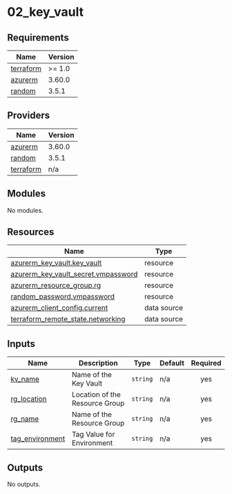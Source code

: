 # 02_key_vault

<!-- BEGINNING OF PRE-COMMIT-TERRAFORM DOCS HOOK -->
## Requirements

| Name | Version |
|------|---------|
| <a name="requirement_terraform"></a> [terraform](#requirement\_terraform) | >= 1.0 |
| <a name="requirement_azurerm"></a> [azurerm](#requirement\_azurerm) | 3.60.0 |
| <a name="requirement_random"></a> [random](#requirement\_random) | 3.5.1 |

## Providers

| Name | Version |
|------|---------|
| <a name="provider_azurerm"></a> [azurerm](#provider\_azurerm) | 3.60.0 |
| <a name="provider_random"></a> [random](#provider\_random) | 3.5.1 |
| <a name="provider_terraform"></a> [terraform](#provider\_terraform) | n/a |

## Modules

No modules.

## Resources

| Name | Type |
|------|------|
| [azurerm_key_vault.key_vault](https://registry.terraform.io/providers/hashicorp/azurerm/3.60.0/docs/resources/key_vault) | resource |
| [azurerm_key_vault_secret.vmpassword](https://registry.terraform.io/providers/hashicorp/azurerm/3.60.0/docs/resources/key_vault_secret) | resource |
| [azurerm_resource_group.rg](https://registry.terraform.io/providers/hashicorp/azurerm/3.60.0/docs/resources/resource_group) | resource |
| [random_password.vmpassword](https://registry.terraform.io/providers/hashicorp/random/3.5.1/docs/resources/password) | resource |
| [azurerm_client_config.current](https://registry.terraform.io/providers/hashicorp/azurerm/3.60.0/docs/data-sources/client_config) | data source |
| [terraform_remote_state.networking](https://registry.terraform.io/providers/hashicorp/terraform/latest/docs/data-sources/remote_state) | data source |

## Inputs

| Name | Description | Type | Default | Required |
|------|-------------|------|---------|:--------:|
| <a name="input_kv_name"></a> [kv\_name](#input\_kv\_name) | Name of the Key Vault | `string` | n/a | yes |
| <a name="input_rg_location"></a> [rg\_location](#input\_rg\_location) | Location of the Resource Group | `string` | n/a | yes |
| <a name="input_rg_name"></a> [rg\_name](#input\_rg\_name) | Name of the Resource Group | `string` | n/a | yes |
| <a name="input_tag_environment"></a> [tag\_environment](#input\_tag\_environment) | Tag Value for Environment | `string` | n/a | yes |

## Outputs

No outputs.
<!-- END OF PRE-COMMIT-TERRAFORM DOCS HOOK -->
